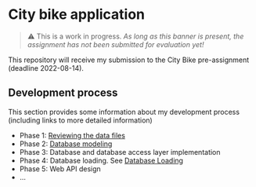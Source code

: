 # City bike application

> :warning: This is a work in progress. _As long as this banner is present, 
the assignment has not been submitted for evaluation yet!_

This repository will receive my submission to the City Bike pre-assignment
(deadline 2022-08-14). 
<!-- (see https://github.com/solita/dev-academy-2022-fall-exercise ) -->

## Development process

This section provides some information about my development process (including
links to more detailed information)

* Phase 1: [Reviewing the data files](design-and-implementation-notes/DataReview.md)
* Phase 2: [Database modeling](design-and-implementation-notes/DataModel.md)
* Phase 3: Database and database access layer implementation
* Phase 4: Database loading. See [Database Loading](design-and-implementation-notes/DatabaseLoading.md)
* Phase 5: Web API design
* ...

